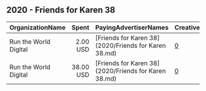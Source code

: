 ## 2020 - Friends for Karen 38 
|OrganizationName|Spent|PayingAdvertiserNames|CreativeUrls|Impressions|Genders|AgeBrackets|CountryCodes|BillingAddresses|CandidateBallotInformation|
|:---|---:|:---|:---|---:|:---|:---|:---|:---|:---|
|Run the World Digital|2.00 USD|[Friends for Karen 38](2020/Friends for Karen 38.md)|[0](https://www.snap.com/political-ads/asset/3b9050fe4009a897fecb083d26e02ac91c69ff807eefe269340bf37db1c5404c?mediaType=mov)|185||18+|united states|"1324 Spaight St,Madison,53703,US"|Karen Whitlock|
|Run the World Digital|38.00 USD|[Friends for Karen 38](2020/Friends for Karen 38.md)|[0](https://www.snap.com/political-ads/asset/af7c0ec7d019f90d9af391e288f8749aeb762364ef8006c293dea9d96c2768be?mediaType=mov)|6,083||18+|united states|"1324 Spaight St,Madison,53703,US"|Karen Whitlock|
